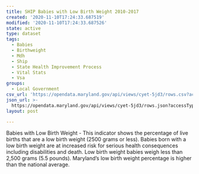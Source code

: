 ```yaml
---
title: SHIP Babies with Low Birth Weight 2010-2017
created: '2020-11-10T17:24:33.687519'
modified: '2020-11-10T17:24:33.687526'
state: active
type: dataset
tags:
  - Babies
  - Birthweight
  - Mdh
  - Ship
  - State Health Improvement Process
  - Vital Stats
  - Vsa
groups:
  - Local Government
csv_url: 'https://opendata.maryland.gov/api/views/cyet-5jd3/rows.csv?accessType=DOWNLOAD'
json_url: >-
  https://opendata.maryland.gov/api/views/cyet-5jd3/rows.json?accessType=DOWNLOAD
layout: post

---
```

Babies with Low Birth Weight - This indicator shows the percentage of live births that are a low birth weight (2500 grams or less). Babies born with a low birth weight are at increased risk for serious health consequences including disabilities and death. Low birth weight babies weigh less than 2,500 grams (5.5 pounds). Maryland’s low birth weight percentage is higher than the national average.

